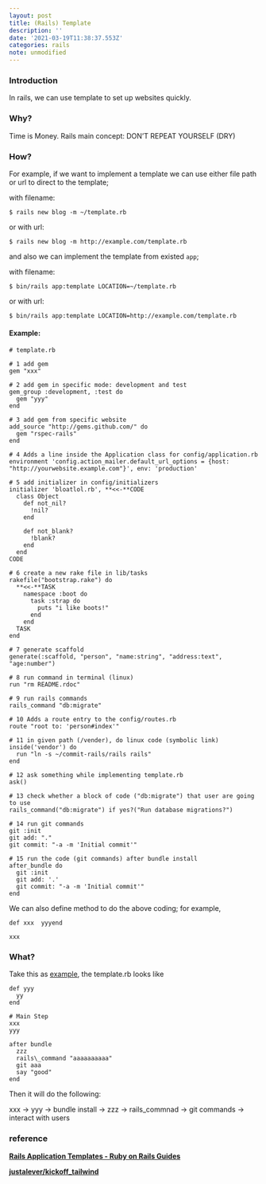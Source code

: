 ```yaml
---
layout: post
title: (Rails) Template
description: ''
date: '2021-03-19T11:38:37.553Z'
categories: rails
note: unmodified
---
```


### Introduction

In rails, we can use template to set up websites quickly.

### Why?

Time is Money. Rails main concept: DON’T REPEAT YOURSELF (DRY)

### How?

For example, if we want to implement a template we can use either file path or url to direct to the template;

with filename:

```
$ rails new blog -m ~/template.rb
```

or with url:

```
$ rails new blog -m http://example.com/template.rb
```

and also we can implement the template from existed `app`;

with filename:

```
$ bin/rails app:template LOCATION=~/template.rb
```

or with url:

```
$ bin/rails app:template LOCATION=http://example.com/template.rb
```

#### Example:

```
# template.rb

# 1 add gem  
gem "xxx"

# 2 add gem in specific mode: development and test  
gem_group :development, :test do  
  gem "yyy"  
end

# 3 add gem from specific website  
add_source "http://gems.github.com/" do  
  gem "rspec-rails"  
end

# 4 Adds a line inside the Application class for config/application.rb  
environment 'config.action_mailer.default_url_options = {host: "http://yourwebsite.example.com"}', env: 'production'

# 5 add initializer in config/initializers  
initializer 'bloatlol.rb', **<<-**CODE  
  class Object  
    def not_nil?  
      !nil?  
    end  
  
    def not_blank?  
      !blank?  
    end  
  end  
CODE

# 6 create a new rake file in lib/tasks   
rakefile("bootstrap.rake") do  
  **<<-**TASK  
    namespace :boot do  
      task :strap do  
        puts "i like boots!"  
      end  
    end  
  TASK  
end

# 7 generate scaffold  
generate(:scaffold, "person", "name:string", "address:text", "age:number")

# 8 run command in terminal (linux)  
run "rm README.rdoc"

# 9 run rails commands  
rails_command "db:migrate" 

# 10 Adds a route entry to the config/routes.rb  
route "root to: 'person#index'"

# 11 in given path (/vender), do linux code (symbolic link)  
inside('vendor') do  
  run "ln -s ~/commit-rails/rails rails"  
end

# 12 ask something while implementing template.rb  
ask()

# 13 check whether a block of code ("db:migrate") that user are going to use  
rails_command("db:migrate") if yes?("Run database migrations?")

# 14 run git commands  
git :init  
git add: "."  
git commit: "-a -m 'Initial commit'"

# 15 run the code (git commands) after bundle install  
after_bundle do  
  git :init  
  git add: '.'  
  git commit: "-a -m 'Initial commit'"  
end
```

We can also define method to do the above coding; for example,

```
def xxx  yyyend

xxx
```

### What?

Take this as [example](https://github.com/justalever/kickoff_tailwind/blob/master/template.rb), the template.rb looks like
```
def yyy  
  yy  
end

# Main Step  
xxx  
yyy

after bundle  
  zzz  
  rails\_command "aaaaaaaaaa"  
  git aaa  
  say "good"  
end
```
Then it will do the following:

xxx -> yyy -> bundle install -> zzz -> rails\_commnad -> git commands -> interact with users

### reference

[**Rails Application Templates - Ruby on Rails Guides**](https://guides.rubyonrails.org/rails_application_templates.html)

[**justalever/kickoff\_tailwind**](https://github.com/justalever/kickoff_tailwind/blob/master/template.rb)